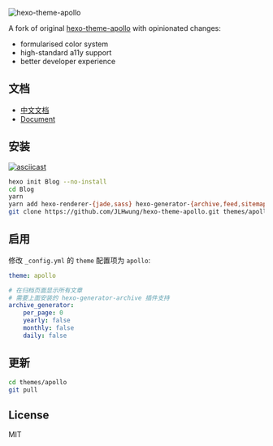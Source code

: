 ![hexo-theme-apollo](https://cloud.githubusercontent.com/assets/9530963/13026956/08e76eca-d277-11e5-8bfc-2e80cea20a0d.png)

A fork of original [hexo-theme-apollo](https://github.com/pinggod/hexo-theme-apollo) with opinionated changes:
- formularised color system
- high-standard a11y support
- better developer experience


## 文档

- [中文文档](https://github.com/JLHwung/hexo-theme-apollo/blob/master/doc%2Fdoc-zh.md)
- [Document](https://github.com/JLHwung/hexo-theme-apollo/blob/master/doc%2Fdoc-en.md)

## 安装

[![asciicast](https://asciinema.org/a/bsvksjw0h0gro2l34z8pxpihk.png)](https://asciinema.org/a/bsvksjw0h0gro2l34z8pxpihk)

``` bash
hexo init Blog --no-install
cd Blog 
yarn
yarn add hexo-renderer-{jade,sass} hexo-generator-{archive,feed,sitemap} hexo-browsersync
git clone https://github.com/JLHwung/hexo-theme-apollo.git themes/apollo
```

## 启用

修改 `_config.yml` 的 `theme` 配置项为 `apollo`:

```yaml
theme: apollo

# 在归档页面显示所有文章
# 需要上面安装的 hexo-generator-archive 插件支持
archive_generator:
    per_page: 0
    yearly: false
    monthly: false
    daily: false
```

## 更新

``` bash
cd themes/apollo 
git pull
```

## License

MIT
